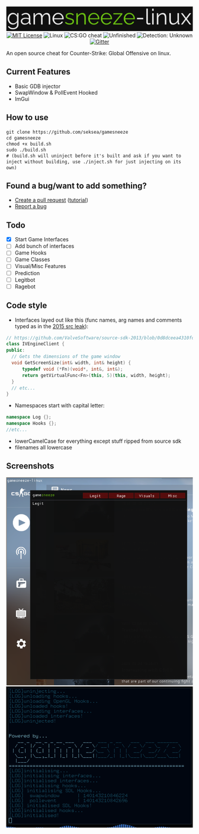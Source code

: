 <p align="center">
  <img src="/res/logo.png" alt="gamesneeze-linux">
  <a href="/LICENSE"><img src="https://img.shields.io/badge/License-MIT-green.svg" alt="MIT License"></a>
  <a><img src="https://img.shields.io/badge/OS-Linux-green.svg" alt="Linux"></a>
  <a><img src="https://img.shields.io/badge/Cheat-CS:GO-green.svg" alt="CS:GO cheat"></a>
  <a><img src="https://img.shields.io/badge/State-Unfinished-red.svg" alt="Unfinished"></a>
  <a><img src="https://img.shields.io/badge/Detection-Unknown-yellow.svg" alt="Detection: Unknown"></a>
  <a href="https://gitter.im/gamesneeze/community?utm_source=share-link&utm_medium=link&utm_campaign=share-link"><img src="https://img.shields.io/badge/Chat-Gitter-green.svg" alt="Gitter"></a>
</p>

An open source cheat for Counter-Strike: Global Offensive on linux.

## Current Features
- Basic GDB injector
- SwapWindow & PollEvent Hooked
- ImGui

## How to use
```
git clone https://github.com/seksea/gamesneeze
cd gamesneeze
chmod +x build.sh
sudo ./build.sh
# (build.sh will uninject before it's built and ask if you want to inject without building, use ./inject.sh for just injecting on its own)
```

## Found a bug/want to add something?
- [Create a pull request](https://github.com/seksea/gamesneeze/compare) ([tutorial](https://github.com/yangsu/pull-request-tutorial))
- [Report a bug](https://github.com/seksea/gamesneeze/issues/new)

## Todo
- [x] Start Game Interfaces
- [ ] Add bunch of interfaces
- [ ] Game Hooks
- [ ] Game Classes
- [ ] Visual/Misc Features
- [ ] Prediction
- [ ] Legitbot
- [ ] Ragebot

## Code style
- Interfaces layed out like this (func names, arg names and comments typed as in the [2015 src leak](https://github.com/perilouswithadollarsign/cstrike15_src)):
```cpp
// https://github.com/ValveSoftware/source-sdk-2013/blob/0d8dceea4310fde5706b3ce1c70609d72a38efdf/sp/src/public/cdll_int.h#L194
class IVEngineClient {
public:
  // Gets the dimensions of the game window
  void GetScreenSize(int& width, int& height) {
	  typedef void (*Fn)(void*, int&, int&);
	  return getVirtualFunc<Fn>(this, 5)(this, width, height);
  }
  // etc...
}
```
- Namespaces start with capital letter:
```cpp
namespace Log {};
namespace Hooks {};
//etc...
```
- lowerCamelCase for everything except stuff ripped from source sdk
- filenames all lowercase

## Screenshots
![Current Menu](/res/currentMenu.png)
![Console Output](/res/consoleOutput.png)
